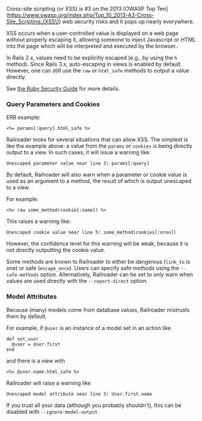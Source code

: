 Cross-site scripting (or XSS) is #3 on the 2013 [OWASP Top Ten](https://www.owasp.org/index.php/Top_10_2013-A3-Cross-Site_Scripting_(XSS\)) web security risks and it pops up nearly everywhere.

XSS occurs when a user-controlled value is displayed on a web page without properly escaping it, allowing someone to inject Javascript or HTML into the page which will be interpreted and executed by the browser..

In Rails 2.x, values need to be explicitly escaped (e.g., by using the `h` method). Since Rails 3.x, auto-escaping in views is enabled by default. However, one can still use the `raw` or `html_safe` methods to output a value directly.

See [the Ruby Security Guide](http://guides.rubyonrails.org/security.html#cross-site-scripting-xss) for more details.

### Query Parameters and Cookies

ERB example:

    <%= params[:query].html_safe %>

Railroader looks for several situations that can allow XSS. The simplest is like the example above: a value from the `params` or `cookies` is being directly output to a view. In such cases, it will issue a warning like:

    Unescaped parameter value near line 3: params[:query]

By default, Railroader will also warn when a parameter or cookie value is used as an argument to a method, the result of which is output unescaped to a view.

For example:

    <%= raw some_method(cookie[:name]) %>

This raises a warning like:

    Unescaped cookie value near line 5: some_method(cookies[:oreo])

However, the confidence level for this warning will be weak, because it is not directly outputting the cookie value.

Some methods are known to Railroader to either be dangerous (`link_to` is one) or safe (`escape_once`). Users can specify safe methods using the `--safe-methods` option. Alternatively, Railroader can be set to _only_ warn when values are used directly with the `--report-direct` option.

### Model Attributes

Because (many) models come from database values, Railroader mistrusts them by default.

For example, if `@user` is an instance of a model set in an action like

    def set_user
      @user = User.first
    end

and there is a view with

    <%= @user.name.html_safe %>

Railroader will raise a warning like

    Unescaped model attribute near line 3: User.first.name

If you trust all your data (although you probably shouldn't), this can be disabled with `--ignore-model-output`.

